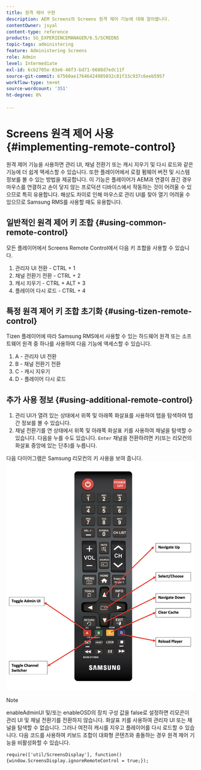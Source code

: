 ```yaml
---
title: 원격 제어 구현
description: AEM Screens의 Screens 원격 제어 기능에 대해 알아봅니다.
contentOwner: jsyal
content-type: reference
products: SG_EXPERIENCEMANAGER/6.5/SCREENS
topic-tags: administering
feature: Administering Screens
role: Admin
level: Intermediate
exl-id: 6cb2705e-83e6-46f3-bd71-6688d7edc11f
source-git-commit: 67560ae17646424985032c81f33c937c6eeb5957
workflow-type: tm+mt
source-wordcount: '351'
ht-degree: 0%

---
```


# Screens 원격 제어 사용  {#implementing-remote-control}

원격 제어 기능을 사용하면 관리 UI, 채널 전환기 또는 캐시 지우기 및 다시 로드와 같은 기능에 더 쉽게 액세스할 수 있습니다. 또한 플레이어에서 로컬 펌웨어 버전 및 시스템 정보를 볼 수 있는 방법을 제공합니다. 이 기능은 플레이어가 AEM과 연결이 끊긴 경우 마우스를 연결하고 손이 닿지 않는 프로덕션 디바이스에서 작동하는 것이 어려울 수 있으므로 특히 유용합니다. 해상도 차이로 인해 마우스로 관리 UI를 찾아 열기 어려울 수 있으므로 Samsung RMS를 사용할 때도 유용합니다.

## 일반적인 원격 제어 키 조합 {#using-common-remote-control}

모든 플레이어에서 Screens Remote Control에서 다음 키 조합을 사용할 수 있습니다.

1. 관리자 UI 전환 - CTRL + 1
1. 채널 전환기 전환 - CTRL + 2
1. 캐시 지우기 - CTRL + ALT + 3
1. 플레이어 다시 로드 - CTRL + 4

## 특정 원격 제어 키 조합 초기화 {#using-tizen-remote-control}

Tizen 플레이어에 따라 Samsung RMS에서 사용할 수 있는 하드웨어 원격 또는 소프트웨어 원격 중 하나를 사용하여 다음 기능에 액세스할 수 있습니다.

1. A - 관리자 UI 전환
1. B - 채널 전환기 전환
1. C - 캐시 지우기
1. D - 플레이어 다시 로드

## 추가 사용 정보 {#using-additional-remote-control}

1. 관리 UI가 열려 있는 상태에서 위쪽 및 아래쪽 화살표를 사용하여 탭을 탐색하여 탭 간 정보를 볼 수 있습니다.
1. 채널 전환기를 연 상태에서 위쪽 및 아래쪽 화살표 키를 사용하여 채널을 탐색할 수 있습니다. 다음을 누를 수도 있습니다. `Enter` 채널을 전환하려면 키(또는 리모컨의 화살표 중앙에 있는 단추)를 누릅니다.

다음 다이어그램은 Samsung 리모컨의 키 사용을 보여 줍니다.
![이미지](assets/tizen/remote.png)

>[!NOTE]
>enableAdminUI 및/또는 enableOSD의 장치 구성 값을 false로 설정하면 리모콘이 관리 UI 및 채널 전환기를 전환하지 않습니다. 화살표 키를 사용하여 관리자 UI 또는 채널을 탐색할 수 없습니다. 그러나 여전히 캐시를 지우고 플레이어를 다시 로드할 수 있습니다. 다음 코드를 사용하여 키보드 조합이 대화형 콘텐츠와 충돌하는 경우 원격 제어 기능을 비활성화할 수 있습니다.

```
require(['util/ScreensDisplay'], function() {window.ScreensDisplay.ignoreRemoteControl = true;}); 
```
